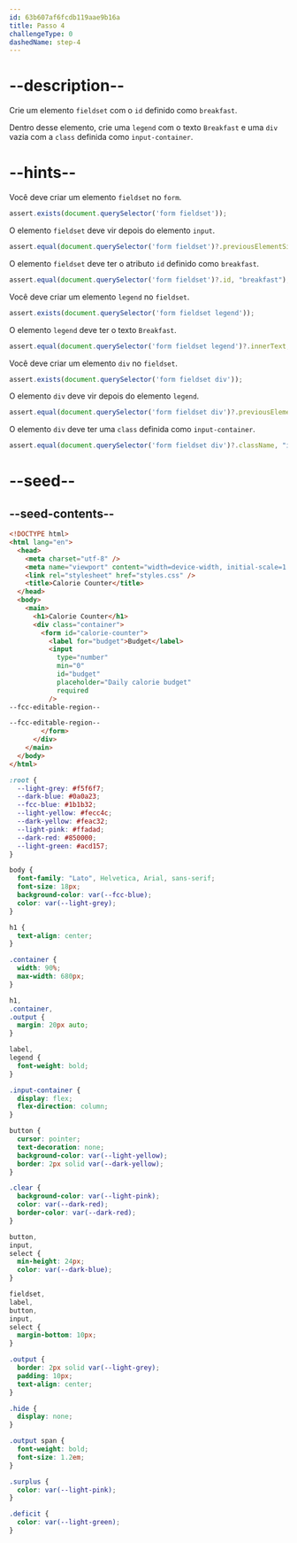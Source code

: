 ```yaml
---
id: 63b607af6fcdb119aae9b16a
title: Passo 4
challengeType: 0
dashedName: step-4
---
```


# --description--

Crie um elemento `fieldset` com o `id` definido como `breakfast`.

Dentro desse elemento, crie uma `legend` com o texto `Breakfast` e uma `div` vazia com a `class` definida como `input-container`.

# --hints--

Você deve criar um elemento `fieldset` no `form`.

```js
assert.exists(document.querySelector('form fieldset'));
```

O elemento `fieldset` deve vir depois do elemento `input`.

```js
assert.equal(document.querySelector('form fieldset')?.previousElementSibling?.tagName, "INPUT");
```

O elemento `fieldset` deve ter o atributo `id` definido como `breakfast`.

```js
assert.equal(document.querySelector('form fieldset')?.id, "breakfast");
```

Você deve criar um elemento `legend` no `fieldset`.

```js
assert.exists(document.querySelector('form fieldset legend'));
```

O elemento `legend` deve ter o texto `Breakfast`.

```js
assert.equal(document.querySelector('form fieldset legend')?.innerText, "Breakfast");
```

Você deve criar um elemento `div` no `fieldset`.

```js
assert.exists(document.querySelector('form fieldset div'));
```

O elemento `div` deve vir depois do elemento `legend`.

```js
assert.equal(document.querySelector('form fieldset div')?.previousElementSibling?.tagName, "LEGEND");
```

O elemento `div` deve ter uma `class` definida como `input-container`.

```js
assert.equal(document.querySelector('form fieldset div')?.className, "input-container");
```

# --seed--

## --seed-contents--

```html
<!DOCTYPE html>
<html lang="en">
  <head>
    <meta charset="utf-8" />
    <meta name="viewport" content="width=device-width, initial-scale=1.0" />
    <link rel="stylesheet" href="styles.css" />
    <title>Calorie Counter</title>
  </head>
  <body>
    <main>
      <h1>Calorie Counter</h1>
      <div class="container">
        <form id="calorie-counter">
          <label for="budget">Budget</label>
          <input
            type="number"
            min="0"
            id="budget"
            placeholder="Daily calorie budget"
            required
          />
--fcc-editable-region--

--fcc-editable-region--
        </form>
      </div>
    </main>
  </body>
</html>
```

```css
:root {
  --light-grey: #f5f6f7;
  --dark-blue: #0a0a23;
  --fcc-blue: #1b1b32;
  --light-yellow: #fecc4c;
  --dark-yellow: #feac32;
  --light-pink: #ffadad;
  --dark-red: #850000;
  --light-green: #acd157;
}

body {
  font-family: "Lato", Helvetica, Arial, sans-serif;
  font-size: 18px;
  background-color: var(--fcc-blue);
  color: var(--light-grey);
}

h1 {
  text-align: center;
}

.container {
  width: 90%;
  max-width: 680px;
}

h1,
.container,
.output {
  margin: 20px auto;
}

label,
legend {
  font-weight: bold;
}

.input-container {
  display: flex;
  flex-direction: column;
}

button {
  cursor: pointer;
  text-decoration: none;
  background-color: var(--light-yellow);
  border: 2px solid var(--dark-yellow);
}

.clear {
  background-color: var(--light-pink);
  color: var(--dark-red);
  border-color: var(--dark-red);
}

button,
input,
select {
  min-height: 24px;
  color: var(--dark-blue);
}

fieldset,
label,
button,
input,
select {
  margin-bottom: 10px;
}

.output {
  border: 2px solid var(--light-grey);
  padding: 10px;
  text-align: center;
}

.hide {
  display: none;
}

.output span {
  font-weight: bold;
  font-size: 1.2em;
}

.surplus {
  color: var(--light-pink);
}

.deficit {
  color: var(--light-green);
}
```

```js

```

